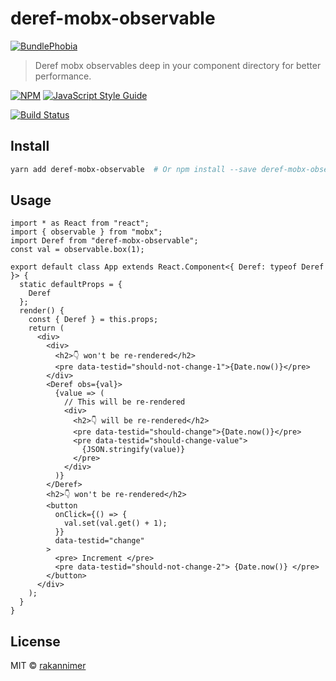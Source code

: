 # deref-mobx-observable

[![BundlePhobia][bundlephobia-badge]][bundlephobia-href]

> Deref mobx observables deep in your component directory for better performance.

[![NPM](https://img.shields.io/npm/v/deref-mobx-observable.svg)](https://www.npmjs.com/package/deref-mobx-observable) [![JavaScript Style Guide](https://img.shields.io/badge/code_style-standard-brightgreen.svg)](https://standardjs.com)

[![Build Status](https://travis-ci.org/rakannimer/deref-mobx-observable.svg?branch=master)](https://travis-ci.org/rakannimer/deref-mobx-observable)

## Install

```bash
yarn add deref-mobx-observable  # Or npm install --save deref-mobx-observable
```

## Usage

```tsx
import * as React from "react";
import { observable } from "mobx";
import Deref from "deref-mobx-observable";
const val = observable.box(1);

export default class App extends React.Component<{ Deref: typeof Deref }> {
  static defaultProps = {
    Deref
  };
  render() {
    const { Deref } = this.props;
    return (
      <div>
        <div>
          <h2>👇 won't be re-rendered</h2>
          <pre data-testid="should-not-change-1">{Date.now()}</pre>
        </div>
        <Deref obs={val}>
          {value => (
            // This will be re-rendered
            <div>
              <h2>👇 will be re-rendered</h2>
              <pre data-testid="should-change">{Date.now()}</pre>
              <pre data-testid="should-change-value">
                {JSON.stringify(value)}
              </pre>
            </div>
          )}
        </Deref>
        <h2>👇 won't be re-rendered</h2>
        <button
          onClick={() => {
            val.set(val.get() + 1);
          }}
          data-testid="change"
        >
          <pre> Increment </pre>
          <pre data-testid="should-not-change-2"> {Date.now()} </pre>
        </button>
      </div>
    );
  }
}
```

## License

MIT © [rakannimer](https://github.com/rakannimer)

[bundlephobia-badge]: https://img.shields.io/bundlephobia/minzip/deref-mobx-observable.svg
[bundlephobia-href]: https://bundlephobia.com/result?p=deref-mobx-observable
